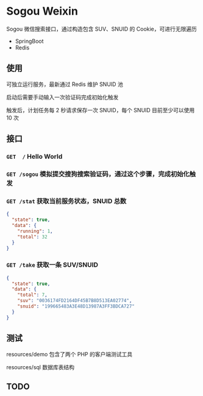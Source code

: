 # Sogou Weixin

Sogou 微信搜索接口，通过构造包含 SUV、SNUID 的 Cookie，可进行无限遍历

* SpringBoot
* Redis

## 使用

可独立运行服务，最新通过 Redis 维护 SNUID 池

启动后需要手动输入一次验证码完成初始化触发

触发后，计划任务每 2 秒请求保存一次 SNUID，每个 SNUID 目前至少可以使用 10 次

## 接口

### `GET  /`  Hello World

### `GET /sogou` 模拟提交搜狗搜索验证码，通过这个步骤，完成初始化触发

### `GET /stat`  获取当前服务状态，SNUID 总数

```json
{
  "state": true,
  "data": {
    "running": 1,
    "total": 32
  }
}
```

### `GET /take`  获取一条 SUV/SNUID 

```json
{
  "state": true,
  "data": {
    "total": 7,
    "suv": "0036174FD2164DF45B7B8D513EA02774",
    "snuid": "199665483A3E48D13987A3FF3BDCA727"
  }
}
```


## 测试

resources/demo 包含了两个 PHP 的客户端测试工具

resources/sql  数据库表结构

## TODO
